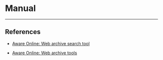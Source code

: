 # Manual

---
## References

- [Aware Online: Web archive search tool](https://www.aware-online.com/osint-tools/web-archive-search-tool/)

- [Aware Online: Web archive tools](https://www.aware-online.com/osint-tools/web-archive-tools/)